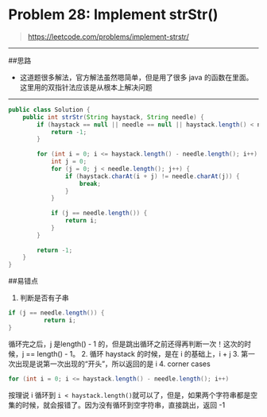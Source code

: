 # Problem 28: Implement strStr()


> https://leetcode.com/problems/implement-strstr/

-----
##思路
* 这道题很多解法，官方解法虽然嗯简单，但是用了很多 java 的函数在里面。这里用的双指针法应该是从根本上解决问题

------
```java
public class Solution {
    public int strStr(String haystack, String needle) {
        if (haystack == null || needle == null || haystack.length() < needle.length()) {
            return -1;
        }
        
        for (int i = 0; i <= haystack.length() - needle.length(); i++) {
            int j = 0;
            for (j = 0; j < needle.length(); j++) {
                if (haystack.charAt(i + j) != needle.charAt(j)) {
                    break;
                }
            }
            
            if (j == needle.length()) {
                return i;
            }
        }
        
        return -1;
    }
}
```
##易错点
1. 判断是否有子串
```java
if (j == needle.length()) {
          return i;
}
```
循环完之后，j 是length() - 1 的，但是跳出循环之前还得再判断一次！这次的时候，j == length() - 1。
2. 循环 haystack 的时候，是在 i 的基础上，i + j
3. 第一次出现是说第一次出现的“开头”，所以返回的是 i
4. corner cases
```java
for (int i = 0; i <= haystack.length() - needle.length(); i++)
```
按理说 i 循环到 ```i < haystack.length()```就可以了，但是，如果两个字符串都是空集的时候，就会报错了。因为没有循环到空字符串，直接跳出，返回 -1

